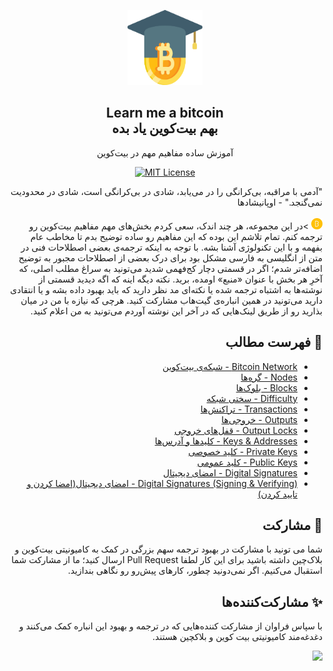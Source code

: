 <p align="center">
    <a href="https://github.com/rezatajari/learnmeabitcoin">
        <img src="./images/logo.svg" alt="Learn Me A Bitcoin" width="120" height="120">
    </a>
    <h2 align="center">Learn me a bitcoin<br>بهم بیت‌کوین یاد بده</h2>
    <p align="center">آموزش ساده مفاهیم مهم در بیت‌کوین</p>
    <p align="center">
    <a href="https://opensource.org/licenses/MIT/" target="_blank">
    <img alt="MIT License" src="https://img.shields.io/badge/License-MIT-blue.svg" style="display: inherit;"/>
    </a>
  </p>
</p>

<div dir="rtl">
    <p>
    "آدمی با مراقبه، بی‌کرانگی را در می‌یابد، شادی در بی‌کرانگی است، شادی در محدودیت نمی‌گنجد." - اوپانیشادها
    <br><br>
    <img src="./images/bitcoin.svg" width="18" alt="bitcoin">
    >در این مجموعه، هر چند اندک، سعی کردم بخش‌های مهم مفاهیم بیت‌کوین رو ترجمه کنم. تمام تلاشم این بوده که این مفاهیم رو ساده توضیح بدم تا مخاطب عام بفهمه و با این تکنولوژی آشنا بشه. با توجه به اینکه ترجمه‌ی بعضی اصطلاحات فنی در متن از انگلیسی به فارسی مشکل بود برای درک بعضی از اصطلاحات مجبور به توضیح اضافه‌تر شدم؛ اگر در قسمتی دچار کج‌فهمی شدید می‌تونید به سراغ مطلب اصلی، که آخرِ هر بخش با عنوان «منبع» اومده، برید. نکته دیگه اینه که اگه دیدید قسمتی از نوشته‌ها به اشتباه ترجمه شده یا نکته‌ای مد نظر دارید که باید بهبود داده بشه و یا انتقادی دارید می‌تونید در همین انباره‌ی گیت‌هاب مشارکت کنید. هرچی که نیازه با من در میان بذارید رو از طریق لینک‌هایی که در آخر این نوشته آوردم می‌تونید به من اعلام کنید.
    </p>
    <h2>📄 فهرست مطالب</h2>
    <p>
        <ul>
		    <li><a href="/Bitcoin Network">Bitcoin Network - شبکه‌ی بیت‌کوین</a></li>
			<li><a href="/Nodes">Nodes - گره‌ها</a></li>
            <li><a href="/Blocks">Blocks - بلوک‌ها</a></li>
            <li><a href="/Difficulty">Difficulty - سختی شبکه</a></li>
            <li><a href="/Transactions">Transactions - تراکنش‌ها</a></li>
            <li><a href="/Outputs">Outputs - خروجی‌ها</a></li>
            <li><a href="/Output%20Locks">Output Locks - قفل‌های خروجی</a></li>
            <li><a href="/Keys%20%26%20Addresses">Keys & Addresses - کلیدها و آدرس‌ها</a></li>
            <li><a href="/Private%20Keys">Private Keys - کلید خصوصی</a></li>
            <li><a href="/Public%20Keys">Public Keys - کلید عمومی</a></li>
            <li><a href="/Digital%20Signatures">Digital Signatures - امضای دیجیتال</a></li>
            <li><a href="/Digital%20Signatures%20(Signing%20%26%20Verifying)">Digital Signatures (Signing & Verifying) - امضای دیجیتال(امضا کردن و تایید کردن)</a></li>
        </ul>
    </p>
    <h2>🙌 مشارکت</h2>
    <p>
شما می تونید با مشارکت در بهبود ترجمه سهم بزرگی در کمک به کامیونیتی بیت‌کوین و بلاک‌چین داشته باشید برای این کار لطفا Pull Request ارسال کنید؛ ما از مشارکت شما استقبال می‌کنیم. اگر نمی‌دونید چطور، کارهای پیش‌رو رو نگاهی بندازید.    </p>
    <h2>✨ مشارکت‌کننده‌ها</h2>
    <p>با سپاس فراوان از مشارکت کننده‌هایی که در ترجمه و بهبود این انباره کمک می‌کنند و دغدغه‌مند کامیونیتی بیت کوین و بلاکچین هستند.</p>
    <a href="https://github.com/rezatajari/learnmeabitcoin/graphs/contributors">
        <img src="https://contrib.rocks/image?repo=rezatajari/learnmeabitcoinss" />
    </a>
</div>

